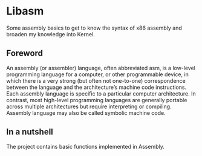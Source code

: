 # Libasm
<!--I actually have no clue why I did it..., I guess just out of boredom...<br />-->
Some assembly basics to get to know the syntax of x86 assembly and broaden my knowledge into Kernel.

## Foreword
An assembly (or assembler) language, often abbreviated asm, is a low-level programming language for a computer, or other programmable device, in which there is a very strong (but often not one-to-one) correspondence between the language and the architecture’s machine code instructions. Each assembly language is specific to a particular computer architecture. In contrast, most high-level programming languages are generally portable across multiple architectures but require interpreting or compiling. Assembly language may also be called symbolic machine code.

## In a nutshell
The project contains basic functions implemented in Assembly.
